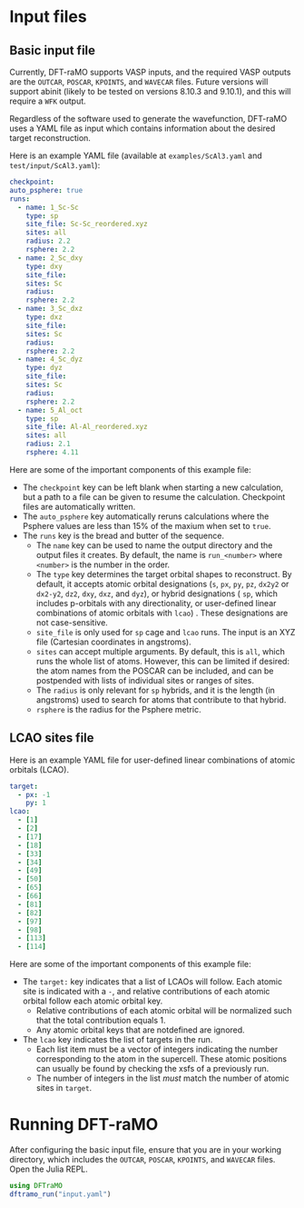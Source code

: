 # Input files
## Basic input file
Currently, DFT-raMO supports VASP inputs, and the required VASP outputs are the `OUTCAR`, `POSCAR`,
`KPOINTS`, and `WAVECAR` files. Future versions will support abinit (likely to be tested on versions
8.10.3 and 9.10.1), and this will require a `WFK` output.

Regardless of the software used to generate the wavefunction, DFT-raMO uses a YAML file as input
which contains information about the desired target reconstruction.

Here is an example YAML file (available at `examples/ScAl3.yaml` and `test/input/ScAl3.yaml`):
```yaml
checkpoint:
auto_psphere: true
runs:
  - name: 1_Sc-Sc
    type: sp
    site_file: Sc-Sc_reordered.xyz
    sites: all
    radius: 2.2
    rsphere: 2.2
  - name: 2_Sc_dxy
    type: dxy
    site_file: 
    sites: Sc
    radius: 
    rsphere: 2.2
  - name: 3_Sc_dxz
    type: dxz
    site_file: 
    sites: Sc
    radius: 
    rsphere: 2.2
  - name: 4_Sc_dyz
    type: dyz
    site_file: 
    sites: Sc
    radius: 
    rsphere: 2.2
  - name: 5_Al_oct
    type: sp
    site_file: Al-Al_reordered.xyz
    sites: all
    radius: 2.1
    rsphere: 4.11
```

Here are some of the important components of this example file:
  - The `checkpoint` key can be left blank when starting a new calculation, but a path to a file can
  be given to resume the calculation. Checkpoint files are automatically written.
  - The `auto_psphere` key automatically reruns calculations where the Psphere values are less than
    15% of the maxium when set to `true`.
  - The `runs` key is the bread and butter of the sequence.
      + The `name` key can be used to name the output directory and the output files it creates. By
        default, the name is `run_<number>` where `<number>` is the number in the order.
      + The `type` key determines the target orbital shapes to reconstruct. By default, it accepts
        atomic orbital designations (`s`, `px`, `py`, `pz`, `dx2y2` or `dx2-y2`, `dz2`, `dxy`, 
        `dxz`, and `dyz`), or hybrid designations ( `sp`, which includes p-orbitals
        with any directionality, or user-defined linear combinations of atomic orbitals with `lcao`)
        . These designations are not case-sensitive.
      + `site_file` is only used for `sp` cage and `lcao` runs. The input is an
        XYZ file (Cartesian coordinates in angstroms).
      + `sites` can accept multiple arguments. By default, this is `all`, which runs the whole list
        of atoms. However, this can be limited if desired: the atom names from the POSCAR can be
        included, and can be postpended with lists of individual sites or ranges of sites.
      + The `radius` is only relevant for `sp` hybrids, and it is the length (in angstroms) used to
        search for atoms that contribute to that hybrid.
      + `rsphere` is the radius for the Psphere metric.


## LCAO sites file
Here is an example YAML file for user-defined linear combinations of atomic orbitals (LCAO).

```yaml
target:
  - px: -1
    py: 1
lcao:
  - [1]
  - [2]
  - [17]
  - [18]
  - [33]
  - [34]
  - [49]
  - [50]
  - [65]
  - [66]
  - [81]
  - [82]
  - [97]
  - [98]
  - [113]
  - [114]
```

Here are some of the important components of this example file:
  - The `target:` key indicates that a list of LCAOs will follow. Each atomic site is indicated with
    a `-`, and relative contributions of each atomic orbital follow each atomic orbital key.
      + Relative contributions of each atomic orbital will be normalized such that the total
        contribution equals 1.
      + Any atomic orbital keys that are notdefined are ignored.
  - The `lcao` key indicates the list of targets in the run.
      + Each list item must be a vector of integers indicating the number corresponding to the atom
        in the supercell. These atomic positions can usually be found by checking the xsfs of a
        previously run.
      + The number of integers in the list *must* match the number of atomic sites in `target`.

# Running DFT-raMO
After configuring the basic input file, ensure that you are in your working directory, which includes
the `OUTCAR`, `POSCAR`, `KPOINTS`, and `WAVECAR` files. Open the Julia REPL.
```julia
using DFTraMO
dftramo_run("input.yaml")
```
